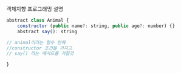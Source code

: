 객체지향 프로그래밍 설명

```javascript
abstract class Animal {
    constructor (public name?: string, public age?: number) {}
    abstract say(): string

// animal이라는 함수 안에
//constructor 조건을 가지고
// say() 라는 메서드를 가질것

}

```
